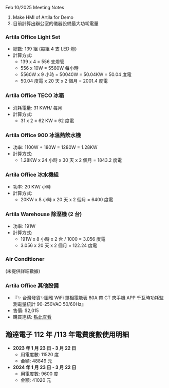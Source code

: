 Feb 10/2025 Meeting Notes
1. Make HMI of Artila for Demo
2. 目前計算出辦公室的儀器設備最大功耗電量
 ### Artila Office Light Set
- 總數: 139 組 (每組 4 支 LED 燈)
- 計算方式: 
  - 139 x 4 = 556 支燈管
  - 556 x 10W = 5560W 每小時
  - 5560W x 9 小時 = 50040W = 50.04KW = 50.04 度電
  - 50.04 度電 x 20 天 x 2 個月 = 2001.4 度電

### Artila Office TECO 冰箱
- 消耗電量: 31 KWH/ 每月
- 計算方式: 
  - 31 x 2 = 62 KW = 62 度電

### Artila Office 900 冰溫熱飲水機
- 功率: 1100W + 180W = 1280W = 1.28KW
- 計算方式:
  - 1.28KW x 24 小時 x 30 天 x 2 個月 = 1843.2 度電

### Artila Office 冰水機組
- 功率: 20 KW/ 小時
- 計算方式:
  - 20KW x 8 小時 x 20 天 x 2 個月 = 6400 度電

### Artila Warehouse 除溼機 (2 台)
- 功率: 191W
- 計算方式:
  - 191W x 8 小時 x 2 台 / 1000 = 3.056 度電
  - 3.056 x 20 天 x 2 個月 = 122.24 度電

### Air Conditioner
(未提供詳細數據)

### Artila Office 其他設備
- 『✨ 台灣發貨✨圖雅 WiFi 單相電能表 80A 帶 CT 夾手機 APP 千瓦時功耗監測電量統計 90-250VAC 50/60Hz』
- 售價: $2,015
- 購買連結: [點此查看](https://tw.shp.ee/b8KUjXH)

## 瀚達電子 112 年 /113 年電費度數使用明細
- **2023 年 1 月 23 日 - 3 月 22 日**
  - 用電度數: 11520 度
  - 金額: 48849 元
- **2024 年 1 月 23 日 - 3 月 22 日**
  - 用電度數: 9600 度
  - 金額: 41020 元
